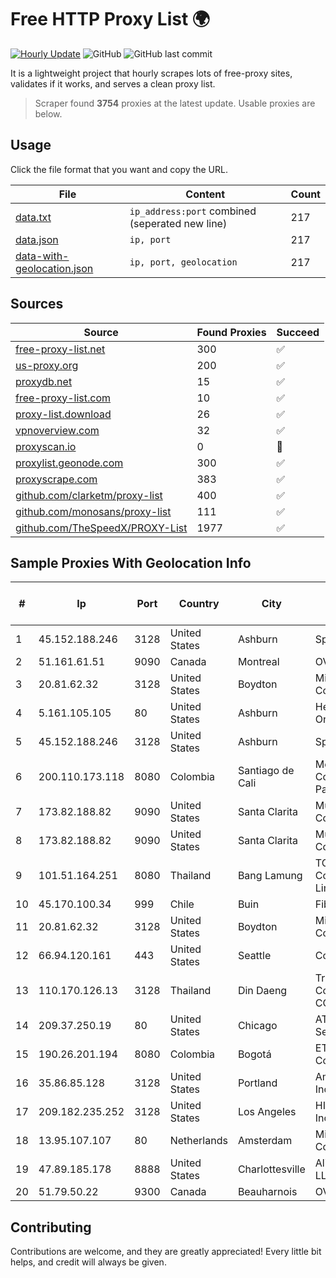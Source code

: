 
# Free HTTP Proxy List 🌍

[![Hourly Update](https://github.com/mertguvencli/http-proxy-list/actions/workflows/main.yml/badge.svg?branch=main)](https://github.com/mertguvencli/http-proxy-list/actions/workflows/main.yml)
![GitHub](https://img.shields.io/github/license/mertguvencli/http-proxy-list)
![GitHub last commit](https://img.shields.io/github/last-commit/mertguvencli/http-proxy-list)

It is a lightweight project that hourly scrapes lots of free-proxy sites, validates if it works, and serves a clean proxy list.


> Scraper found **3754** proxies at the latest update. Usable proxies are below.

## Usage

Click the file format that you want and copy the URL.


|File|Content|Count|
|----|-------|-----|
|[data.txt](https://raw.githubusercontent.com/mertguvencli/http-proxy-list/main/proxy-list/data.txt)|`ip_address:port` combined (seperated new line)|217|
|[data.json](https://raw.githubusercontent.com/mertguvencli/http-proxy-list/main/proxy-list/data.json)|`ip, port`|217|
|[data-with-geolocation.json](https://raw.githubusercontent.com/mertguvencli/http-proxy-list/main/proxy-list/data-with-geolocation.json)|`ip, port, geolocation`|217|

## Sources

|Source|Found Proxies|Succeed|
|------|-------------|-------|
|[free-proxy-list.net](https://free-proxy-list.net)|300|✅|
|[us-proxy.org](https://www.us-proxy.org)|200|✅|
|[proxydb.net](http://proxydb.net)|15|✅|
|[free-proxy-list.com](https://free-proxy-list.com/?page=&port=&type%5B%5D=http&type%5B%5D=https&up_time=0&search=Search)|10|✅|
|[proxy-list.download](https://www.proxy-list.download/HTTP)|26|✅|
|[vpnoverview.com](https://vpnoverview.com/privacy/anonymous-browsing/free-proxy-servers)|32|✅|
|[proxyscan.io](https://www.proxyscan.io)|0|🚫|
|[proxylist.geonode.com](https://proxylist.geonode.com/api/proxy-list?limit=300&page=1&sort_by=lastChecked&sort_type=desc&protocols=http,https)|300|✅|
|[proxyscrape.com](https://api.proxyscrape.com/v2/?request=displayproxies&protocol=http&timeout=10000&country=all&ssl=all&anonymity=all)|383|✅|
|[github.com/clarketm/proxy-list](https://raw.githubusercontent.com/clarketm/proxy-list/master/proxy-list-raw.txt)|400|✅|
|[github.com/monosans/proxy-list](https://raw.githubusercontent.com/monosans/proxy-list/main/proxies/http.txt)|111|✅|
|[github.com/TheSpeedX/PROXY-List](https://raw.githubusercontent.com/TheSpeedX/PROXY-List/master/http.txt)|1977|✅|


## Sample Proxies With Geolocation Info

|#|Ip|Port|Country|City|Internet Service Provider|
|-|--|----|-------|----|-------------------------|
|1|45.152.188.246|3128|United States|Ashburn|Sprint|
|2|51.161.61.51|9090|Canada|Montreal|OVH Hosting|
|3|20.81.62.32|3128|United States|Boydton|Microsoft Corporation|
|4|5.161.105.105|80|United States|Ashburn|Hetzner Online GmbH|
|5|45.152.188.246|3128|United States|Ashburn|Sprint|
|6|200.110.173.118|8080|Colombia|Santiago de Cali|Media Commerce Partners S.A|
|7|173.82.188.82|9090|United States|Santa Clarita|Multacom Corporation|
|8|173.82.188.82|9090|United States|Santa Clarita|Multacom Corporation|
|9|101.51.164.251|8080|Thailand|Bang Lamung|TOT Public Company Limited|
|10|45.170.100.34|999|Chile|Buin|Fibernet SPA|
|11|20.81.62.32|3128|United States|Boydton|Microsoft Corporation|
|12|66.94.120.161|443|United States|Seattle|Contabo Inc.|
|13|110.170.126.13|3128|Thailand|Din Daeng|True Internet Corporation CO. Ltd.|
|14|209.37.250.19|80|United States|Chicago|AT&T Services, Inc.|
|15|190.26.201.194|8080|Colombia|Bogotá|ETB - Colombia|
|16|35.86.85.128|3128|United States|Portland|Amazon.com, Inc.|
|17|209.182.235.252|3128|United States|Los Angeles|HIVELOCITY, Inc.|
|18|13.95.107.107|80|Netherlands|Amsterdam|Microsoft Corporation|
|19|47.89.185.178|8888|United States|Charlottesville|Alibaba.com LLC|
|20|51.79.50.22|9300|Canada|Beauharnois|OVH SAS|



## Contributing

Contributions are welcome, and they are greatly appreciated! Every
little bit helps, and credit will always be given.


